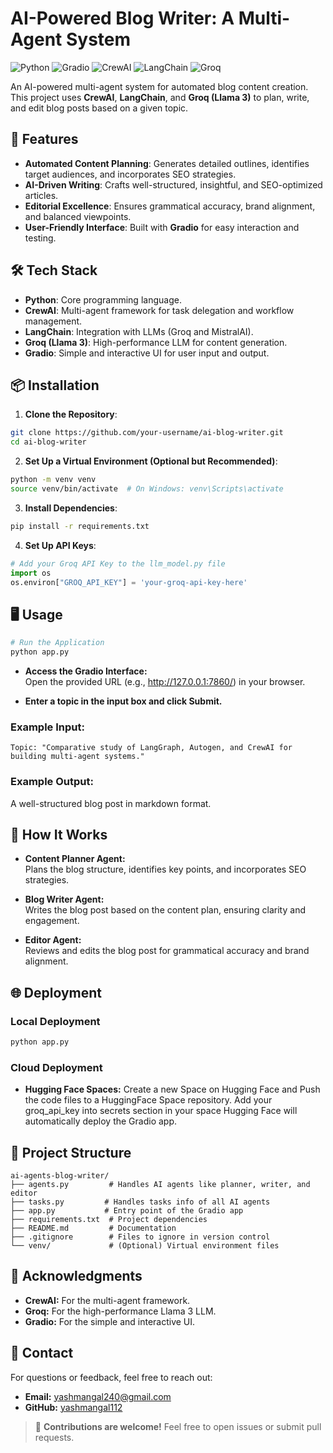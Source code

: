 # AI-Powered Blog Writer: A Multi-Agent System

![Python](https://img.shields.io/badge/Python-3.9%2B-blue)
![Gradio](https://img.shields.io/badge/Gradio-UI%20Framework-orange)
![CrewAI](https://img.shields.io/badge/CrewAI-MultiAgent%20Framework-green)
![LangChain](https://img.shields.io/badge/LangChain-LLM%20Integration-yellow)
![Groq](https://img.shields.io/badge/Groq-Llama%203%20LLM-red)

An AI-powered multi-agent system for automated blog content creation. This project uses **CrewAI**, **LangChain**, and **Groq (Llama 3)** to plan, write, and edit blog posts based on a given topic.


## 🚀 Features

- **Automated Content Planning**: Generates detailed outlines, identifies target audiences, and incorporates SEO strategies.
- **AI-Driven Writing**: Crafts well-structured, insightful, and SEO-optimized articles.
- **Editorial Excellence**: Ensures grammatical accuracy, brand alignment, and balanced viewpoints.
- **User-Friendly Interface**: Built with **Gradio** for easy interaction and testing.


## 🛠️ Tech Stack

- **Python**: Core programming language.
- **CrewAI**: Multi-agent framework for task delegation and workflow management.
- **LangChain**: Integration with LLMs (Groq and MistralAI).
- **Groq (Llama 3)**: High-performance LLM for content generation.
- **Gradio**: Simple and interactive UI for user input and output.


## 📦 Installation

1. **Clone the Repository**:
```bash
git clone https://github.com/your-username/ai-blog-writer.git
cd ai-blog-writer
```
2. **Set Up a Virtual Environment (Optional but Recommended)**:
```bash
python -m venv venv
source venv/bin/activate  # On Windows: venv\Scripts\activate
```
3. **Install Dependencies**:
```bash
pip install -r requirements.txt
```
4. **Set Up API Keys**:
```python
# Add your Groq API Key to the llm_model.py file
import os
os.environ["GROQ_API_KEY"] = 'your-groq-api-key-here'
```

## 🖥️ Usage

```bash
# Run the Application
python app.py
```

- **Access the Gradio Interface:**  
  Open the provided URL (e.g., http://127.0.0.1:7860/) in your browser.

- **Enter a topic in the input box and click Submit.**

### Example Input:
```text
Topic: "Comparative study of LangGraph, Autogen, and CrewAI for building multi-agent systems."
```

### Example Output:
A well-structured blog post in markdown format.


## 🧩 How It Works

- **Content Planner Agent:**  
  Plans the blog structure, identifies key points, and incorporates SEO strategies.

- **Blog Writer Agent:**  
  Writes the blog post based on the content plan, ensuring clarity and engagement.

- **Editor Agent:**  
  Reviews and edits the blog post for grammatical accuracy and brand alignment.

## 🌐 Deployment

### Local Deployment
```bash
python app.py
```

### Cloud Deployment
- **Hugging Face Spaces:**
  Create a new Space on Hugging Face and Push the code files to a HuggingFace Space repository.
  Add your groq_api_key into secrets section in your space
  Hugging Face will automatically deploy the Gradio app.

## 📂 Project Structure

```plaintext
ai-agents-blog-writer/
├── agents.py         # Handles AI agents like planner, writer, and editor
├── tasks.py         # Handles tasks info of all AI agents
├── app.py           # Entry point of the Gradio app
├── requirements.txt  # Project dependencies
├── README.md         # Documentation
├── .gitignore        # Files to ignore in version control
└── venv/             # (Optional) Virtual environment files
```


## 🙏 Acknowledgments

- **CrewAI:** For the multi-agent framework.
- **Groq:** For the high-performance Llama 3 LLM.
- **Gradio:** For the simple and interactive UI.

## 📧 Contact

For questions or feedback, feel free to reach out:

- **Email:** yashmangal240@gmail.com  
- **GitHub:** [yashmangal112](https://github.com/yashmangal112)

> 🚀 **Contributions are welcome!** Feel free to open issues or submit pull requests.
 
